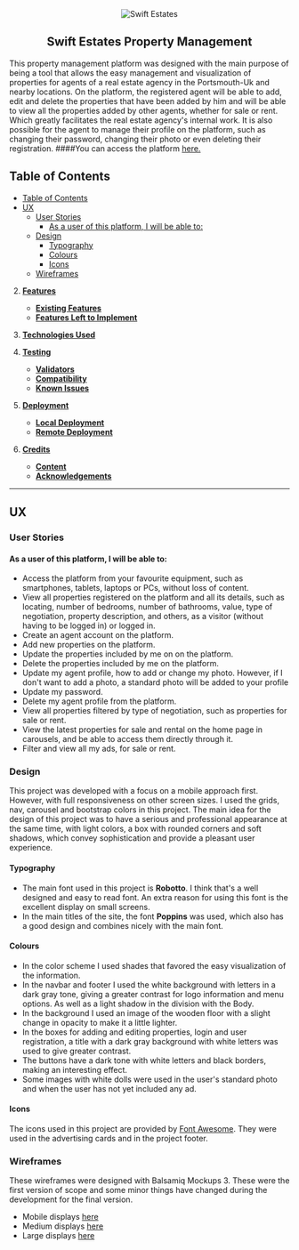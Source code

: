 <div align="center">
<img src="https://github.com/rodrigoneumann/third-milestone-project/raw/master/semgmtapp/static/img/readme-img.png" target="_blank" rel="noopener" alt="Swift Estates">
<h2>Swift Estates Property Management</h2>
</div>

This property management platform was designed with the main purpose of being a tool that allows the easy management and visualization of properties for agents of a real estate agency in the Portsmouth-Uk and nearby locations.
On the platform, the registered agent will be able to add, edit and delete the properties that have been added by him and will be able to view all the properties added by other agents, whether for sale or rent. Which greatly facilitates the real estate agency's internal work.
It is also possible for the agent to manage their profile on the platform, such as changing their password, changing their photo or even deleting their registration.
####You can access the platform [here.](https://swift-estates.herokuapp.com)


## Table of Contents
- [Table of Contents](#table-of-contents)
- [UX](#ux)
  - [User Stories](#user-stories)
    - [As a user of this platform, I will be able to:](#as-a-user-of-this-platform-i-will-be-able-to)
  - [Design](#design)
    - [Typography](#typography)
    - [Colours](#colours)
    - [Icons](#icons)
  - [Wireframes](#wireframes)

2. [**Features**](#features)
    - [**Existing Features**](#existing-features)
    - [**Features Left to Implement**](#features-left-to-implement)

3. [**Technologies Used**](#technologies-used)
4. [**Testing**](#testing)
    - [**Validators**](#validators)
    - [**Compatibility**](#compatibility)
    - [**Known Issues**](#known-issues)

5. [**Deployment**](#deployment)
    - [**Local Deployment**](#local-deployment)
    - [**Remote Deployment**](#remote-deployment)

6. [**Credits**](#credits)
    - [**Content**](#content)
    - [**Acknowledgements**](#acknowledgements)

---

## UX

### User Stories

#### As a user of this platform, I will be able to:

- Access the platform from your favourite equipment, such as smartphones, tablets, laptops or PCs, without loss of content.
- View all properties registered on the platform and all its details, such as locating, number of bedrooms, number of bathrooms, value, type of negotiation, property description, and others, as a visitor (without having to be logged in) or logged in. 
- Create an agent account on the platform.
- Add new properties on the platform.
- Update the properties included by me on on the platform.
- Delete the properties included by me on the platform.
- Update my agent profile, how to add or change my photo. However, if I don't want to add a photo, a standard photo will be added to your profile
- Update my password.
- Delete my agent profile from the platform.
- View all properties filtered by type of negotiation, such as properties for sale or rent.
- View the latest properties for sale and rental on the home page in carousels, and be able to access them directly through it.
- Filter and view all my ads, for sale or rent.

### Design
This project was developed with a focus on a mobile approach first. However, with full responsiveness on other screen sizes.
I used the grids, nav, carousel and bootstrap colors in this project.
The main idea for the design of this project was to have a serious and professional appearance at the same time, with light colors, a box with rounded corners and soft shadows, which convey sophistication and provide a pleasant user experience.

#### Typography

- The main font used in this project is **Robotto**. I think that's a well designed and easy to read font. An extra reason for using this font is the excellent display on small screens.
- In the main titles of the site, the font **Poppins** was used, which also has a good design and combines nicely with the main font.


#### Colours

- In the color scheme I used shades that favored the easy visualization of the information.
- In the navbar and footer I used the white background with letters in a dark gray tone, giving a greater contrast for logo information and menu options. As well as a light shadow in the division with the Body.
- In the background I used an image of the wooden floor with a slight change in opacity to make it a little lighter.
- In the boxes for adding and editing properties, login and user registration, a title with a dark gray background with white letters was used to give greater contrast.
- The buttons have a dark tone with white letters and black borders, making an interesting effect.
- Some images with white dolls were used in the user's standard photo and when the user has not yet included any ad.

#### Icons

The icons used in this project are provided by [Font Awesome](https://fontawesome.com/).
They were used in the advertising cards and in the project footer.

### Wireframes

These wireframes were designed with Balsamiq Mockups 3. These were the first version of scope and some minor things have changed during the development for the final version.
* Mobile displays [here](https://raw.githubusercontent.com/rodrigoneumann/third-milestone-project/master/semgmtapp/wireframes/wireframe_mobile.png)
* Medium displays [here](https://raw.githubusercontent.com/rodrigoneumann/third-milestone-project/master/semgmtapp/wireframes/wireframe_tablet.png)
* Large displays [here](https://raw.githubusercontent.com/rodrigoneumann/third-milestone-project/master/semgmtapp/wireframes/wireframe_desktop.png)